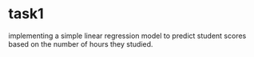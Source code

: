 # task1
implementing a simple linear regression model to predict student scores based on the number of hours they studied.

